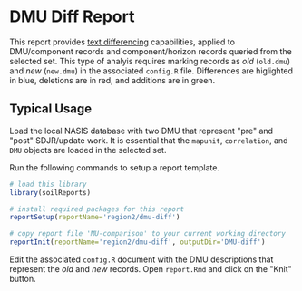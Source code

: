 # DMU Diff Report
This report provides [text differencing](https://en.wikipedia.org/wiki/Diff_utility) capabilities, applied to DMU/component records and component/horizon records queried from the selected set. This type of analyis requires marking records as *old* (`old.dmu`) and *new* (`new.dmu`) in the associated `config.R` file. Differences are higlighted in blue, deletions are in red, and additions are in green.

## Typical Usage
Load the local NASIS database with two DMU that represent "pre" and "post" SDJR/update work. It is essential that the `mapunit`, `correlation`, and `DMU` objects are loaded in the selected set.

Run the following commands to setup a report template.
```r
# load this library
library(soilReports)

# install required packages for this report
reportSetup(reportName='region2/dmu-diff')

# copy report file 'MU-comparison' to your current working directory
reportInit(reportName='region2/dmu-diff', outputDir='DMU-diff')
```

Edit the associated `config.R` document with the DMU descriptions that represent the *old* and *new* records. Open `report.Rmd` and click on the "Knit" button.
